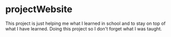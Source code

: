 # projectWebsite
This project is just helping me what I learned in school and to stay on top of what I have learned. Doing this project so I don't forget what I was taught.
